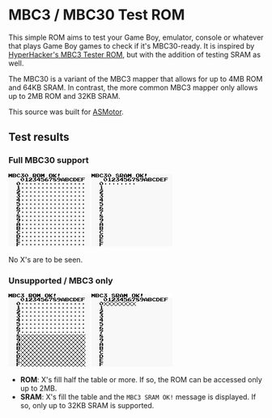 # MBC3 / MBC30 Test ROM

This simple ROM aims to test your Game Boy, emulator, console or whatever that plays Game Boy games to check if it's MBC30-ready. It is inspired by [HyperHacker's MBC3 Tester ROM](https://github.com/EricKirschenmann/MBC3-Tester-gb), but with the addition of testing SRAM as well.

The MBC30 is a variant of the MBC3 mapper that allows for up to 4MB ROM and 64KB SRAM. In contrast, the more common MBC3 mapper only allows up to 2MB ROM and 32KB SRAM.

This source was built for [ASMotor](https://github.com/asmotor/asmotor).

## Test results

### Full MBC30 support

![](screenshots/mbc30_rom.png)
![](screenshots/mbc30_sram.png)

No X's are to be seen.

### Unsupported / MBC3 only

![](screenshots/mbc3_rom.png)
![](screenshots/mbc3_sram.png)

* **ROM**: X's fill half the table or more. If so, the ROM can be accessed only up to 2MB.
* **SRAM**: X's fill the table and the `MBC3 SRAM OK!` message is displayed. If so, only up to 32KB SRAM is supported.
